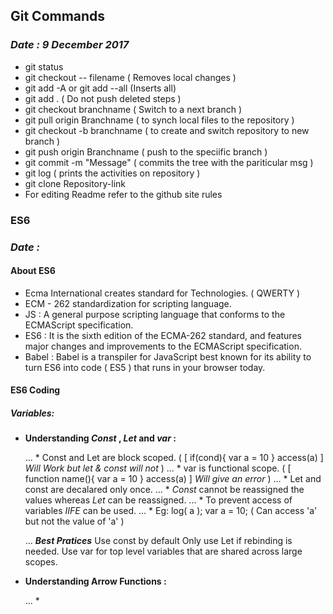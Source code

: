 
## Git Commands

### _Date : 9 December 2017_ 

* git status
* git checkout  -- filename ( Removes local changes )
* git add -A or git add --all (Inserts all)
* git add . ( Do not push deleted steps )
* git checkout branchname ( Switch to a next branch )
* git pull origin Branchname ( to synch local files to the repository ) 
* git checkout -b branchname ( to create and switch repository to  new branch )
* git push origin Branchname ( push to the speciific branch )
* git commit -m "Message" ( commits the tree with the pariticular msg )
* git log ( prints the activities on repository )
* git clone Repository-link
* For editing Readme refer to the github site rules

### ES6

### _Date :_

#### About ES6

* Ecma International creates standard for Technologies. ( QWERTY )
* ECM - 262 standardization for scripting language.
* JS : A general purpose scripting language that conforms to the ECMAScript specification.
* ES6 : It is the sixth edition of the ECMA-262 standard, and features major changes and improvements to the ECMAScript specification.
* Babel : Babel is a transpiler for JavaScript best known for its ability to turn ES6 into code ( ES5 ) that runs in your browser today.

#### ES6 Coding

##### Variables:

* **Understanding _Const_ , _Let_ and _var_ :**

	... * Const and Let are block scoped. ( [ if(cond){ var a = 10 } access(a) ] _Will Work but let & const will not_ )
	... * var is functional scope. ( [ function name(){ var a = 10 } access(a) ] _Will give an error_ )
	... * Let and const are decalared only once.
	... * _Const_ cannot be reassigned the values whereas _Let_ can be reassigned.
	... * To prevent access of variables _IIFE_ can be used.
	... * Eg: log( a ); var a = 10; ( Can access 'a' but not the value of 'a' )
	
	... **_Best Pratices_**
		Use const by default
		Only use Let if rebinding is needed.
		Use var for top level variables that are shared across large scopes.
		
* **Understanding Arrow Functions :**

	... *

